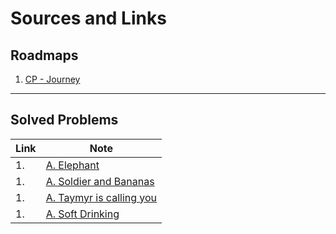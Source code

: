 # Sources and Links
## Roadmaps
1. [CP - Journey](https://docs.google.com/spreadsheets/d/11zpOig5EzWhHfzSb5q-vHpQ-NYjQuJziT1WXG778Ch8/edit?pli=1#gid=0)
---
## Solved Problems
| Link | Note |
| --- | --- |
1. | [A. Elephant](https://codeforces.com/problemset/problem/617/A) | [Documentation](Docs/A.%20Elephant) |
1. | [A. Soldier and Bananas](https://codeforces.com/problemset/problem/546/A) | [Documentation](Docs/A.%20Soldier%20and%20Bananas) |
1. | [A. Taymyr is calling you](https://codeforces.com/problemset/problem/764/A) | [Documentation](Docs/A.%20Taymyr%20is%20calling%20you) |
1. | [A. Soft Drinking](https://codeforces.com/problemset/problem/151/A) | [Documentation](Docs/A.%20Soft%20Drinking) |
